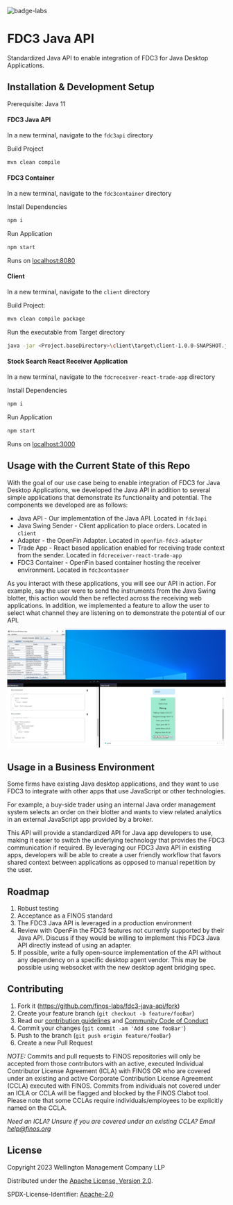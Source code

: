 ![badge-labs](https://user-images.githubusercontent.com/327285/230928932-7c75f8ed-e57b-41db-9fb7-a292a13a1e58.svg)

# FDC3 Java API

Standardized Java API to enable integration of FDC3 for Java Desktop Applications.

## Installation & Development Setup

Prerequisite: Java 11

#### FDC3 Java API

In a new terminal, navigate to the `fdc3api` directory

Build Project

```sh
mvn clean compile
```

#### FDC3 Container

In a new terminal, navigate to the `fdc3container` directory

Install Dependencies

```sh
npm i
```

Run Application

```sh
npm start
```

Runs on <localhost:8080>

#### Client

In a new terminal, navigate to the `client` directory

Build Project:

```sh
mvn clean compile package
```

Run the executable from Target directory

```sh
java -jar <Project.baseDirectory>\client\target\client-1.0.0-SNAPSHOT.jar
  ```

#### Stock Search React Receiver Application

In a new terminal, navigate to the `fdcreceiver-react-trade-app` directory

Install Dependencies

```sh
npm i
```

Run Application

```sh
npm start
```

Runs on <localhost:3000>

## Usage with the Current State of this Repo

With the goal of our use case being to enable integration of FDC3 for Java Desktop Applications, we developed the Java API in addition to several simple applications that demonstrate its functionality and potential. The components we developed are as follows:

* Java API - Our implementation of the Java API. Located in `fdc3api`
* Java Swing Sender - Client application to place orders. Located in `client`
* Adapter - the OpenFin Adapter. Located in `openfin-fdc3-adapter`
* Trade App - React based application enabled for receiving trade context from the sender. Located in `fdcreceiver-react-trade-app`
* FDC3 Container - OpenFin based container hosting the receiver environment. Located in `fdc3container`

As you interact with these applications, you will see our API in action. For example, say the user were to send the instruments from the Java Swing blotter, this action would then be reflected across the receiving web applications. In addition, we implemented a feature to allow the user to select what channel they are listening on to demonstrate the potential of our API.

![Demo Screenshot](readme-images/demo_screenshot.png)

## Usage in a Business Environment

Some firms have existing Java desktop applications, and they want to use FDC3 to integrate with other apps that use JavaScript or other technologies.

For example, a buy-side trader using an internal Java order management system selects an order on their blotter and wants to view related analytics in an external JavaScript app provided by a broker.

This API will provide a standardized API for Java app developers to use, making it easier to switch the underlying technology that provides the FDC3 communication if required. By leveraging our FDC3 Java API in existing apps, developers will be able to create a user friendly workflow that favors shared context between applications as opposed to manual repetition by the user.

## Roadmap

1. Robust testing
2. Acceptance as a FINOS standard
3. The FDC3 Java API is leveraged in a production environment
4. Review with OpenFin the FDC3 features not currently supported by their Java API. Discuss if they would be willing to implement this FDC3 Java API directly instead of using an adapter.
5. If possible, write a fully open-source implementation of the API without any dependency on a specific desktop agent vendor. This may be possible using websocket with the new desktop agent bridging spec.

## Contributing

1. Fork it (<https://github.com/finos-labs/fdc3-java-api/fork>)
2. Create your feature branch (`git checkout -b feature/fooBar`)
3. Read our [contribution guidelines](.github/CONTRIBUTING.md) and [Community Code of Conduct](https://www.finos.org/code-of-conduct)
4. Commit your changes (`git commit -am 'Add some fooBar'`)
5. Push to the branch (`git push origin feature/fooBar`)
6. Create a new Pull Request

_NOTE:_ Commits and pull requests to FINOS repositories will only be accepted from those contributors with an active, executed Individual Contributor License Agreement (ICLA) with FINOS OR who are covered under an existing and active Corporate Contribution License Agreement (CCLA) executed with FINOS. Commits from individuals not covered under an ICLA or CCLA will be flagged and blocked by the FINOS Clabot tool. Please note that some CCLAs require individuals/employees to be explicitly named on the CCLA.

*Need an ICLA? Unsure if you are covered under an existing CCLA? Email [help@finos.org](mailto:help@finos.org)*

## License

Copyright 2023 Wellington Management Company LLP

Distributed under the [Apache License, Version 2.0](http://www.apache.org/licenses/LICENSE-2.0).

SPDX-License-Identifier: [Apache-2.0](https://spdx.org/licenses/Apache-2.0)
